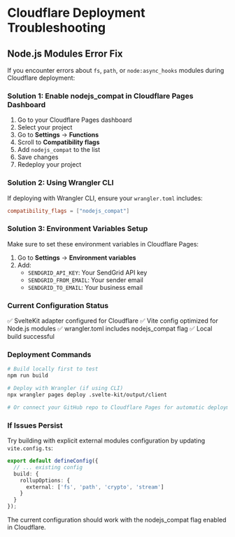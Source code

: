 # Cloudflare Deployment Troubleshooting

## Node.js Modules Error Fix

If you encounter errors about `fs`, `path`, or `node:async_hooks` modules during Cloudflare deployment:

### Solution 1: Enable nodejs_compat in Cloudflare Pages Dashboard

1. Go to your Cloudflare Pages dashboard
2. Select your project
3. Go to **Settings** → **Functions**
4. Scroll to **Compatibility flags**
5. Add `nodejs_compat` to the list
6. Save changes
7. Redeploy your project

### Solution 2: Using Wrangler CLI

If deploying with Wrangler CLI, ensure your `wrangler.toml` includes:

```toml
compatibility_flags = ["nodejs_compat"]
```

### Solution 3: Environment Variables Setup

Make sure to set these environment variables in Cloudflare Pages:

1. Go to **Settings** → **Environment variables**
2. Add:
   - `SENDGRID_API_KEY`: Your SendGrid API key
   - `SENDGRID_FROM_EMAIL`: Your sender email
   - `SENDGRID_TO_EMAIL`: Your business email

### Current Configuration Status

✅ SvelteKit adapter configured for Cloudflare
✅ Vite config optimized for Node.js modules
✅ wrangler.toml includes nodejs_compat flag
✅ Local build successful

### Deployment Commands

```bash
# Build locally first to test
npm run build

# Deploy with Wrangler (if using CLI)
npx wrangler pages deploy .svelte-kit/output/client

# Or connect your GitHub repo to Cloudflare Pages for automatic deployments
```

### If Issues Persist

Try building with explicit external modules configuration by updating `vite.config.ts`:

```typescript
export default defineConfig({
  // ... existing config
  build: {
    rollupOptions: {
      external: ['fs', 'path', 'crypto', 'stream']
    }
  }
});
```

The current configuration should work with the nodejs_compat flag enabled in Cloudflare.
